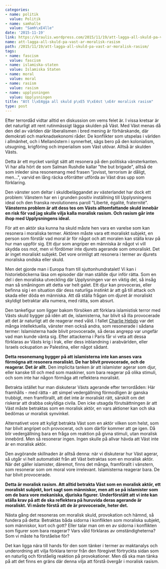 ```yaml
---
categories:
- name: politik
  value: Politik
- name: samhalle
  value: "Samh\xE4lle"
date: '2015-11-19'
link: https://kraulis.wordpress.com/2015/11/19/att-lagga-all-skuld-pa-vast-ar-moralisk-rasism/
name: att-lagga-all-skuld-pa-vast-ar-moralisk-rasism
path: /2015/11/19/att-lagga-all-skuld-pa-vast-ar-moralisk-rasism/
tags:
- name: fascism
  value: fascism
- name: islamiska-staten
  value: Islamiska Staten
- name: moral
  value: moral
- name: rasism
  value: rasism
- name: upplysningen
  value: Upplysningen
title: "Att l\xE4gga all skuld p\xE5 V\xE4st \xE4r moralisk rasism"
type: post
---
```

Efter terrordåd vidtar alltid en diskussion om vems felet är. I vissa kretsar är det naturligt att rent rutinmässigt lägga skulden på Väst. Med Väst menas då den del av världen där liberalismen i bred mening är förhärskande, där demokrati och marknadsekonomi råder. De konflikter som utspelas i världen i allmänhet, och i Mellanöstern i synnerhet, sägs bero på den kolonialism, utsugning, krigföring och imperialism som Väst utövar. Alltså är skulden Västs.

Detta är ett mycket vanligt sätt att resonera på den politiska vänsterkanten. Vi har alla hört de som Salman Rushdie kallar "the but brigade", alltså de som inleder sina resonemang med frasen "jovisst, terrorism är dåligt, men...", varvid en lång räcka oförrätter utförda av Väst dras upp som förklaring.

Den vänster som deltar i skuldbeläggandet av västerlandet har dock ett problem: Vänstern har en i grunden positiv inställning till Upplysningens ideal och den franska revolutionens paroll "Liberté, égalité, fraternité". **Vänsterns problem är att dess tes om Västs alltomfattande skuld innebär en risk för vad jag skulle vilja kalla moralisk rasism. Och rasism går inte ihop med Upplysningens ideal.**



För att en aktör ska kunna ha skuld måste hen vara en varelse som kan resonera i moraliska termer. Aktören måste vara ett moraliskt subjekt, en person som förstår vad moral är för något och att moralen kan ställa krav på hur man uppför sig. Ett djur som angriper en människa är något vi vill skydda oss mot, men vi fördömer inte djurets agerande som omoraliskt. Det är inget moraliskt subjekt. Det vore orimligt att resonera i termer av djurets moraliska ondska eller skuld.

Men det gjorde man i Europa fram till sjuttonhundratalet! Vi kan i historieböckerna läsa om episoder där man ställde djur inför rätta. Som en del i den moraliska utveckling där Upplysningen var en viktig del, så insåg man så småningom att detta var helt galet. Ett djur kan provoceras, eller befinna sig i en situation där dess naturliga instinkt är att gå till attack och skada eller döda en människa. Att då ställa frågan om djuret är moraliskt skyldigt betraktar alla numera, med rätta, som absurt.

Den tankefigur som ligger bakom försöken att förklara islamistisk terror med Västs skuld bygger på idén att de, islamisterna, har blivit så illa provocerade att det är naturligt att de reagerar med våld. I fallet [Charlie Hebdo](/posts/) var det många intellektuella, vänster men också andra, som resonerade i sådana termer: Islamisterna hade blivit provocerade, så deras angrepp var ungefär vad man kunde vänta sig. Efter attackerna i Paris får vi veta att dessa förklaras av Västs krig i Irak, eller dess inblandning i arabvärlden, eller Israels ockupation av Palestina, eller något sådant.

**Detta resonemang bygger på att islamisterna inte kan anses vara förmögna att resonera moraliskt. De har blivit provocerade, och de reagerar. Det är allt.** Den implicita tanken är att islamister agerar som djur, eller kanske till och med som maskiner, som bara reagerar på olika stimuli, och som inte har någon förmåga att reflektera moraliskt.

Betrakta istället hur man diskuterar Västs agerande efter terrordåden: Här framhålls - med rätta - att simpel vedergällning förmodligen är ganska trubbigt, men framförallt, att det inte är moraliskt rätt, särskilt om det riskerar att drabba oskyldiga civila. Den icke utsagda förutsättningen är att Väst måste betraktas som en moralisk aktör, en vars aktioner kan och ska bedömas ur moralisk synvinkel.

Alternativet vore att kyligt betrakta Väst som en aktör vilken som helst, som har blivit angripet och provocerat, och som därför kommer att ge igen. Då blir vedergällning bara en fråga om reaktion på givna stimuli, utan moralisk innebörd. Men så resonerar ingen. Ingen skulle på allvar hävda att Väst inte är en moralisk aktör.

Den avgörande skillnaden är alltså denna: när vi diskuterar hur Väst agerar, så utgår vi helt automatiskt från att Väst betraktas som en moralisk aktör. När det gäller islamister, däremot, finns det många, framförallt i vänstern, som resonerar som om moral vore irrelevant. Islamisterna reagerar bara. De har blivit provocerade.

**Detta är moralisk rasism. Att alltid betrakta Väst som en moralisk aktör, ett moraliskt subjekt, kort sagt som människor, men att se på islamister som om de bara vore mekaniska, djuriska figurer. Underförstått att vi inte kan ställa krav på att de ska reflektera på huruvida deras agerande är moraliskt. Vi måste förstå att de är provocerade, heter det.**

Nästa gång det resoneras om moralisk skuld, provokation och hämnd, så fundera på detta: Betraktas båda sidorna i konflikten som moraliska subjekt, som människor, kort och gott? Eller talar man om en av sidorna i konflikten som figurer som bara reagerar? Vars våld förklaras av omständigheterna? Som vi måste ha förståelse för?

Det kan ligga nära till hands för den som tänker i termer av maktanalys och underordning att vilja förklara terror från den föregivet förtryckta sidan som en naturlig och förståelig reaktion på provokationer. Men då ska man tänka på att det finns en gräns där denna vilja att förstå övergår i moralisk rasism.

